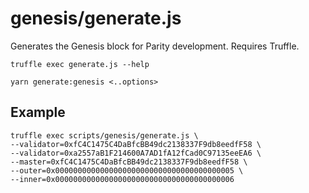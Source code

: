 # genesis/generate.js

Generates the Genesis block for Parity development. Requires Truffle.

```
truffle exec generate.js --help

yarn generate:genesis <..options>
```

## Example

```
truffle exec scripts/genesis/generate.js \
--validator=0xfC4C1475C4DaBfcBB49dc2138337F9db8eedfF58 \
--validator=0xa2557aB1F214600A7AD1fA12fCad0C97135eeEA6 \
--master=0xfC4C1475C4DaBfcBB49dc2138337F9db8eedfF58 \
--outer=0x0000000000000000000000000000000000000005 \
--inner=0x0000000000000000000000000000000000000006
```
